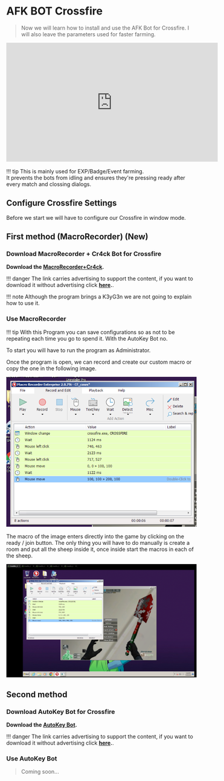 # AFK BOT Crossfire

> Now we will learn how to install and use the AFK Bot for Crossfire. I will also leave the parameters used for faster farming.

<iframe width="560" height="315" src="https://www.youtube.com/embed/iZdVacVl-ho" title="YouTube video player" frameborder="0" allow="accelerometer; autoplay; clipboard-write; encrypted-media; gyroscope; picture-in-picture" allowfullscreen></iframe>

!!! tip
    This is mainly used for EXP/Badge/Event farming.  
    It prevents the bots from idling and ensures they're pressing ready after every match and clossing dialogs.

## Configure Crossfire Settings

Before we start we will have to configure our Crossfire in window mode.

## First method (MacroRecorder) (New)
### Download MacroRecorder + Cr4ck Bot for Crossfire

**Download the <a href="https://link-target.net/61988/macrorecorder-pro-crack" target="_blank">MacroRecorder+Cr4ck</a>.**

!!! danger
    The link carries advertising to support the content, if you want to download it without advertising click **<a href="https://github.com/aircheats/vmware-cf-guide/raw/main/docs/crossfire/AntiAFKBot.zip" target="_blank">here</a>.**.

!!! note
    Although the program brings a K3yG3n we are not going to explain how to use it.

### Use MacroRecorder

!!! tip
    With this Program you can save configurations so as not to be repeating each time you go to spend it. With the AutoKey Bot no.

To start you will have to run the program as Administrator.

Once the program is open, we can record and create our custom macro or copy the one in the following image.

![](../../img/bot-cf/macro-config1.png)

The macro of the image enters directly into the game by clicking on the ready / join button. The only thing you will have to do manually is create a room and put all the sheep inside it, once inside start the macros in each of the sheep.

![](../../img/bot-cf/macro-config2.png)

## Second method 

### Download AutoKey Bot for Crossfire

**Download the <a href="https://link-hub.net/61988/autokeybot-macro" target="_blank">AutoKey Bot</a>.**

!!! danger
    The link carries advertising to support the content, if you want to download it without advertising click **<a href="https://github.com/aircheats/vmware-cf-guide/raw/main/docs/crossfire/Auto-Keybot_3.1.zip" target="_blank">here</a>.**.

### Use AutoKey Bot
> Coming soon...
